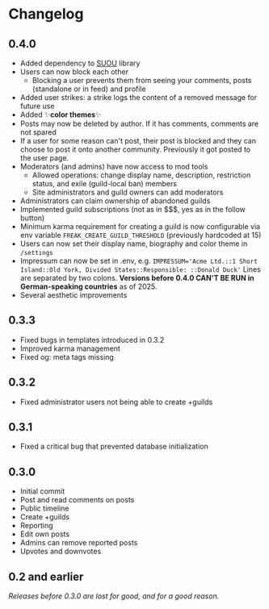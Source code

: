 # Changelog

## 0.4.0

- Added dependency to [SUOU](https://github.com/sakuragasaki46/suou) library
- Users can now block each other
    + Blocking a user prevents them from seeing your comments, posts (standalone or in feed) and profile
- Added user strikes: a strike logs the content of a removed message for future use
- Added ✨**color themes**✨
- Posts may now be deleted by author. If it has comments, comments are not spared
- If a user for some reason can't post, their post is blocked and they can choose to post it onto another community. Previously it got posted to the user page.
- Moderators (and admins) have now access to mod tools
    + Allowed operations: change display name, description, restriction status, and exile (guild-local ban) members
    + Site administrators and guild owners can add moderators
- Administrators can claim ownership of abandoned guilds
- Implemented guild subscriptions (not as in $$$, yes as in the follow button)
- Minimum karma requirement for creating a guild is now configurable via env variable `FREAK_CREATE_GUILD_THRESHOLD` (previously hardcoded at 15)
- Users can now set their display name, biography and color theme in `/settings`
- Impressum can now be set in .env, e.g. `IMPRESSUM='Acme Ltd.::1 Short Island::Old York, Divided States::Responsible: ::Donald Duck'` Lines are separated by two colons. **Versions before 0.4.0 CAN'T BE RUN in German-speaking countries** as of 2025.
- Several aesthetic improvements

## 0.3.3

- Fixed bugs in templates introduced in 0.3.2
- Improved karma management
- Fixed og: meta tags missing 

## 0.3.2

- Fixed administrator users not being able to create +guilds

## 0.3.1

- Fixed a critical bug that prevented database initialization

## 0.3.0

- Initial commit
- Post and read comments on posts
- Public timeline
- Create +guilds
- Reporting
- Edit own posts
- Admins can remove reported posts
- Upvotes and downvotes

## 0.2 and earlier

*Releases before 0.3.0 are lost for good, and for a good reason.*

